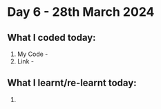 # Day 6 - 28th March 2024

## What I coded today:
1. My Code -
2. Link -

## What I learnt/re-learnt today:
1. 

